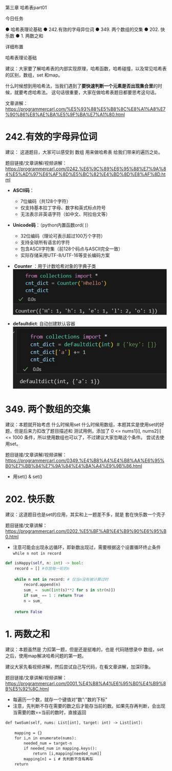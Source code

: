 第三章 哈希表part01

 今日任务 

● 哈希表理论基础 
● 242.有效的字母异位词 
● 349. 两个数组的交集 
● 202. 快乐数
● 1. 两数之和   

 详细布置 

 哈希表理论基础 

建议：大家要了解哈希表的内部实现原理，哈希函数，哈希碰撞，以及常见哈希表的区别，数组，set 和map。  

什么时候想到用哈希法，当我们遇到了**要快速判断一个元素是否出现集合里**的时候，就要考虑哈希法。  这句话很重要，大家在做哈希表题目都要思考这句话。 

文章讲解：https://programmercarl.com/%E5%93%88%E5%B8%8C%E8%A1%A8%E7%90%86%E8%AE%BA%E5%9F%BA%E7%A1%80.html  


# 242.有效的字母异位词 

建议： 这道题目，大家可以感受到 数组 用来做哈希表 给我们带来的遍历之处。 

题目链接/文章讲解/视频讲解： https://programmercarl.com/0242.%E6%9C%89%E6%95%88%E7%9A%84%E5%AD%97%E6%AF%8D%E5%BC%82%E4%BD%8D%E8%AF%8D.html  


- __ASCII码__：

    - 7位编码（共128个字符）
    - 仅支持基本拉丁字母、数字和英式标点符号
    - 无法表示非英语字符（如中文、阿拉伯文等）

- __Unicode码__：（python内置函数ord( )）

    - 32位编码（理论可表示超过100万个字符）
    - 支持全球所有语言的字符
    - 包含ASCII字符集（前128个码点与ASCII完全一致）
    - 实际存储采用UTF-8/UTF-16等变长编码方案

- ‌ __Counter__ ‌：用于计数哈希对象的字典子类
![alt text](image-3.png)

- __defaultdict__: 自动创建默认容器
![alt text](image-4.png)


# 349. 两个数组的交集 

建议：本题就开始考虑 什么时候用set 什么时候用数组，本题其实是使用set的好题，但是后来力扣改了题目描述和 测试用例，添加了 0 <= nums1[i], nums2[i] <= 1000 条件，所以使用数组也可以了，不过建议大家忽略这个条件。 尝试去使用set。 

题目链接/文章讲解/视频讲解：https://programmercarl.com/0349.%E4%B8%A4%E4%B8%AA%E6%95%B0%E7%BB%84%E7%9A%84%E4%BA%A4%E9%9B%86.html  

- 用set() & set()

# 202. 快乐数 

建议：这道题目也是set的应用，其实和上一题差不多，就是 套在快乐数一个壳子 

题目链接/文章讲解：https://programmercarl.com/0202.%E5%BF%AB%E4%B9%90%E6%95%B0.html  

- 注意可能会出现永远循环，即新数出现过，需要根据这个设置循环终止条件```while n not in record```

```Python
def isHappy(self, n: int) -> bool:
    record = [] #存放每一轮的n
    
    while n not in record: # 仅当n没有被计算过时
        record.append(n)
        sum_ =  sum([int(s)**2 for s in str(n)])
        if sum_ == 1 : return True
        n = sum_
    
    return False
```

# 1. 两数之和 

建议：本题虽然是 力扣第一题，但是还是挺难的，也是 代码随想录中 数组，set之后，使用map解决哈希问题的第一题。 

建议大家先看视频讲解，然后尝试自己写代码，在看文章讲解，加深印象。 

题目链接/文章讲解/视频讲解：https://programmercarl.com/0001.%E4%B8%A4%E6%95%B0%E4%B9%8B%E5%92%8C.html 

- 每遍历一个数，就存一个键值对“数”:"数的下标"
- 注意，先判断不存在需要的数之后才能存当前的数。如果先存再判断，会出现当需要的数==当前的数时，直接返回

```
def twoSum(self, nums: List[int], target: int) -> List[int]:

    mapping = {}
    for i,n in enumerate(nums):
        needed_num = target-n
        if needed_num in mapping.keys():
            return [i,mapping[needed_num]]
        mapping[n] = i # 先判断不含有再存
    return
```



